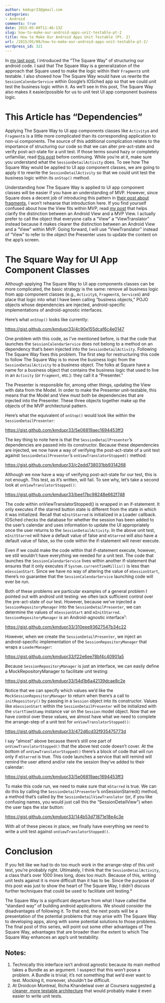 ```yaml
---
author: kmdupr33@gmail.com
categories:
- Android
comments: true
date: 2015-05-08T11:46:13Z
slug: how-to-make-our-android-apps-unit-testable-pt-2
title: How to Make Our Android Apps Unit Testable (Pt. 2)
url: /2015/05/08/how-to-make-our-android-apps-unit-testable-pt-2/
wordpress_id: 321
---
```


In [my last post](http://philosophicalhacker.com/2015/05/01/how-to-make-our-android-apps-unit-testable-pt-1/), I introduced the “The Square Way” of structuring our android code. I said that The Square Way is a generalization of the approach that Square used to make the logic within their `Fragment`s unit testable. I also showed how The Square Way would have us rewrite the `SessionCalendarService` within Google’s IOSched app so that we could unit test the business logic within it. As we’ll see in this post, The Square Way also makes it easier/possible for us to unit test UI app component business logic.

<!--more-->


# This Article has “Dependencies”


Applying The Square Way to UI app components classes like `Activity`s and `Fragment`s is a little more complicated than its corresponding application to non-ui components. The source of this additional complication relates to the importance of structuring our code so that we can alter pre-act-state and verify post-act-state for a unit test. If those terms sound hazy or completely unfamiliar, read [this post](http://philosophicalhacker.com/2015/04/17/why-android-unit-testing-is-so-hard-pt-1/) before continuing. While you’re at it, make sure you understand what the `SessionDetailActivity` does. To see how The Square Way would be applied to UI app component classes, we are going to apply it to rewrite the `SessionDetailActivity` so that we could unit test the business logic within its `onStop()` method.

Understanding how The Square Way is applied to UI app component classes will be easier if you have an understanding of MVP. However, since Square does a decent job of introducing this pattern in [their post about fragments](https://corner.squareup.com/2014/10/advocating-against-android-fragments.html), I won’t rehearse that introduction here. If you find yourself confused about how the View fits within MVP, read [my post](http://philosophicalhacker.com/2015/04/05/dont-call-it-mvp/) that helps clarify the distinction between an Android View and a MVP View. I actually prefer to call the object that everyone calls a “View” a “ViewTranslator” instead because it makes clearer the distinction between an Android View and a “View” within MVP. Going forward, I will use “ViewTranslator” instead of “View” to refer to the object the Presenter uses to update the content on the app’s screen.


# The Square Way for UI App Component Classes


Although applying The Square Way to UI app components classes can be more complicated, the basic strategy is the same: remove all business logic from app component classes (e.g., `Activity`s, `Fragment`s, `Service`s) and place that logic into what I have been calling “business objects,” POJO objects whose dependencies are injected, android-specific implementations of android-agnostic interfaces.

Here’s what `onStop()` looks like currently:

https://gist.github.com/kmdupr33/4c90e155dcaf6c4e0147

One problem with this code, as I’ve mentioned before, is that the code that launches the `SessionCalendarService` does not belong to a method on an dependency that’s been injected into the `SessionDetailActivity`. Following The Square Way fixes this problem. The first step for restructuring this code to follow The Square Way is to move the business logic from the `SessionDetailActivity` to a business object. The folks at Square have a name for a business object that contains the business logic that used to live in an `Activity` (or `Fragment`, etc.): they call it a “Presenter.”

The Presenter is responsible for, among other things, updating the View with data from the Model. In order to make the Presenter unit-testable, this means that the Model and View must both be dependencies that are injected into the Presenter. These three objects together make up the objects of the MVP architectural pattern.

Here’s what the equivalent of `onStop()` would look like within the `SessionDetailPresenter`:

https://gist.github.com/kmdupr33/5e06819aec1694453ff3

The key thing to note here is that the `SessionDetailPresenter`’s dependencies are passed into its constructor. Because these dependencies are injected, we now have a way of verifying the post-act-state of a unit test against `SessionDetailPresenter`’s `onViewTranslatorStopped()` method:

https://gist.github.com/kmdupr33/c2edd738031bb9314268

Although we now have a way of verifying post-act-state for our test, this is not enough. This test, as it’s written, will fail. To see why, let’s take a second look at `onViewTranslatorStopped()`:

https://gist.github.com/kmdupr33/bee17bc98248e662f748

The code within onViewTranslatorStopped() is wrapped in an if-statement. It only executes if the starred button state is different from the state in which it was initialized. Recall that `mInitStarred` is initialized in a Loader callback. IOSched checks the database for whether the session has been added to the user’s calendar and uses information to update the UI appropriately once the user returns to the `SessionDetailActivity`. In the above unit test, `mInitStarred` will have a default value of false and `mStarred` will also have a default value of false, so the code within the if-statement will never execute.

Even if we could make the code within that if-statement execute, however, we still wouldn’t have everything we needed for a unit test. The code that launches the `SessionCalendarService` lives within another if-statement that ensures that it only executes if `System.currentTimeMillis()` is less than `mSessionStart`. Since we have no way of altering the value of `mSessionStart`, there’s no guarantee that the `SessionCalendarService` launching code will ever be run.

Both of these problems are particular examples of a general problem I pointed out with android unit testing: we often lack sufficient control over the pre-act-state of our test. However, because we’ve injected a `SessionRepositoryManager` into the `SessionDetailPresenter`, we can determine the values of `mSessionStart` and `mInitStarred`. `SessionRepositoryManager` is an Android-agnostic interface¹:

https://gist.github.com/kmdupr33/310eee93627547b34c22

However, when we create the `SessionDetailPresenter`, we inject an android-specific implementation of the `SessionRepositoryManager` that wraps a `LoaderManager`:

https://gist.github.com/kmdupr33/f22e6ee78bf4c40901a5

Because `SessionRepositoryManager` is just an interface, we can easily define a MockRepositoryManager to facilitate unit testing:

https://gist.github.com/kmdupr33/54d1b6a42139dcae8c2e

Notice that we can specify which values we’d like the `MockSessionRepositoryManager` to return when there’s a call to `initRepository()` by passing in a `Session` object into its constructor. Values like `mSessionStart` within the `SessionDetailPresenter` will be initialized with the `startTimeStamp` instance var on the `Session` model object. Now that we have control over these values, we almost have what we need to complete the arrange-step of a unit test for `onViewTranslatorStopped()`:

https://gist.github.com/kmdupr33/472d6cd32f935475773d

I say “almost” above because there’s still one part of `onViewTranslatorStopped()` that the above test code doesn’t cover. At the bottom of `onViewTranslatorStopped()` there’s a block of code that will run only if `mStarred` is true. This code launches a service that will remind will remind the user attend and/or rate the session they’ve added to their calendar:

https://gist.github.com/kmdupr33/5e06819aec1694453ff3

To make this code run, we need to make sure that `mStarred` is true. We can do this by calling the `SessionDetailPresenter`’s onSessionStarred() method, a method that’s called by the `SessionDetailViewTranslator` (or, if you like confusing names, you would just call this the “SessionDetailView”) when the user taps the star button:

https://gist.github.com/kmdupr33/144b53d71871e18e4c3e

With all of these pieces in place, we finally have everything we need to write a unit test against `onViewTranslatorStopped()`.


# Conclusion


If you felt like we had to do too much work in the arrange-step of this unit test, you’re probably right. Ultimately, I think that the `SessionDetailActivity`, a class that’s over 1000 lines long, does too much. Because of this, writing unit tests against it is more difficult than it has to be. Since the purpose of this post was just to show the heart of The Square Way, I didn’t discuss further techniques that could be used to facilitate unit testing.²

The Square Way is a significant departure from what I have called the “standard way” of building android applications. We should consider the disadvantages of following it. To that end, the next posts will be a presentation of the potential problems that may arise with The Square Way to developing apps, along with some potential solutions to those problems. The final post of this series, will point out some other advantages of The Square Way, advantages that are broader than the extent to which The Square Way enhances an app’s unit testability.


## Notes:


1. Technically this interface isn’t android agnostic because its main method takes a Bundle as an argument. I suspect that this won’t pose a problem. A Bundle is trivial; it’s not something that we’d ever want to test. Mocking it, moreover, shouldn't be difficult.
2. At Droidcon Montreal, Richa Khandelwal over at Coursera suggested [a cleaner, more testable architecture](https://speakerdeck.com/richk/clean-android-architecture) that would probably make it even easier to write unit tests.
